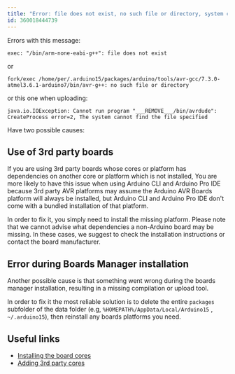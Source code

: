 ```yaml
---
title: "Error: file does not exist, no such file or directory, system cannot find the file specified"
id: 360018444739
---
```


Errors with this message:

`exec: "/bin/arm-none-eabi-g++": file does not exist`

or

`fork/exec /home/per/.arduino15/packages/arduino/tools/avr-gcc/7.3.0-atmel3.6.1-arduino7/bin/avr-g++: no such file or directory`

or this one when uploading:

`java.io.IOException: Cannot run program "___REMOVE___/bin/avrdude": CreateProcess error=2, The system cannot find the file specified`

Have two possible causes:

## Use of 3rd party boards

If you are using 3rd party boards whose cores or platform has dependencies on another core or platform which is not installed, You are more likely to have this issue when using Arduino CLI and Arduino Pro IDE because 3rd party AVR platforms may assume the Arduino AVR Boards platform will always be installed, but Arduino CLI and Arduino Pro IDE don't come with a bundled installation of that platform.

In order to fix it, you simply need to install the missing platform. Please note that we cannot advise what dependencies a non-Arduino board may be missing. In these cases, we suggest to check the installation instructions or contact the board manufacturer.

## Error during Boards Manager installation

Another possible cause is that something went wrong during the boards manager installation, resulting in a missing compilation or upload tool.

In order to fix it the most reliable solution is to delete the entire `packages` subfolder of the data folder (e.g, `%HOMEPATH%/AppData/Local/Arduino15` , `~/.arduino15`), then reinstall any boards platforms you need.

## Useful links

* [Installing the board cores](https://arduino.github.io/arduino-cli/latest/getting-started/#install-the-core-for-your-board)
* [Adding 3rd party cores](https://arduino.github.io/arduino-cli/latest/getting-started/#adding-3rd-party-cores)
